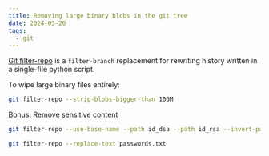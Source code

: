 ```yaml
---
title: Removing large binary blobs in the git tree
date: 2024-03-20
tags:
  - git
---
```


[Git filter-repo](https://github.com/newren/git-filter-repo) is a `filter-branch` replacement for rewriting history written in a single-file python script.

To wipe large binary files entirely:

```sh
git filter-repo --strip-blobs-bigger-than 100M
```

Bonus: Remove sensitive content

```sh
git filter-repo --use-base-name --path id_dsa --path id_rsa --invert-paths
```

```sh
git filter-repo --replace-text passwords.txt
```
